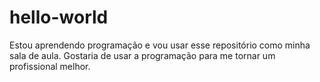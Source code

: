 # hello-world
Estou aprendendo programação e vou usar esse repositório como minha sala de aula.
Gostaria de usar a programação para me tornar um profissional melhor.

